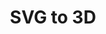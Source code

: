 ---
title: SVG to 3D
eleventyNavigation:
  title: SVG to 3D
  key: de_bonus_3dsvg
  parent: de_bonus
  order: 2
---